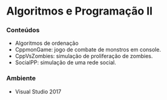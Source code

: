 # Algoritmos e Programação II

### Conteúdos

- Algoritmos de ordenação
- CppmonGame: jogo de combate de monstros em console.
- CppVsZombies: simulação de proliferação de zombies.
- SocialPP: simulação de uma rede social.

### Ambiente

- Visual Studio 2017
